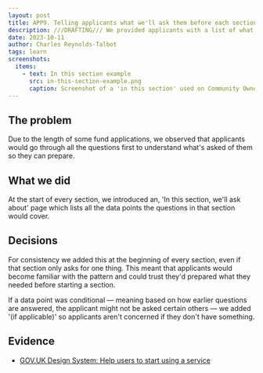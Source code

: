 ```yaml
---
layout: post
title: APP9. Telling applicants what we'll ask them before each section so they can prepare.
description: ///DRAFTING/// We provided applicants with a list of what would be required of them for each section of the application so they could prepare their documentation in advance
date: 2023-10-11
author: Charles Reynolds-Talbot
tags: learn
screenshots:
  items:
    - text: In this section example
      src: in-this-section-example.png
      caption: Screenshot of a 'in this section' used on Community Ownership Fund
---
```


## The problem
Due to the length of some fund applications, we observed that applicants would go through all the questions first to understand what's asked of them so they can prepare.

## What we did
At the start of every section, we introduced an, 'In this section, we'll ask about' page which lists all the data points the questions in that section would cover. 

## Decisions
For consistency we added this at the beginning of every section, even if that section only asks for one thing. This meant that applicants would become familiar with the pattern and could trust they'd prepared what they needed before starting a section. 

If a data point was conditional — meaning based on how earlier questions are answered, the applicant might not be asked certain others — we added '(if applicable)' so applicants aren't concerned if they don't have something.

## Evidence

- [GOV.UK Design System: Help users to start using a service](https://design-system.service.gov.uk/patterns/start-using-a-service/)

